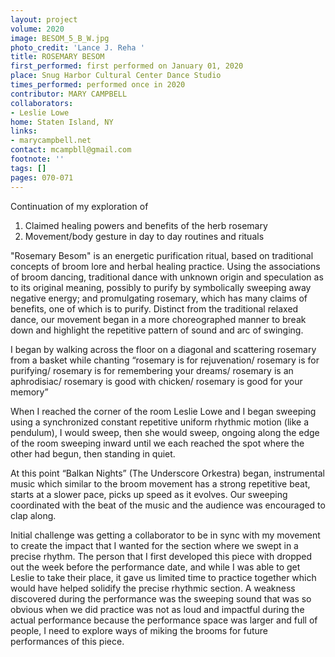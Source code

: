 ```yaml
---
layout: project
volume: 2020
image: BESOM_5_B_W.jpg
photo_credit: 'Lance J. Reha '
title: ROSEMARY BESOM
first_performed: first performed on January 01, 2020
place: Snug Harbor Cultural Center Dance Studio
times_performed: performed once in 2020
contributor: MARY CAMPBELL
collaborators:
- Leslie Lowe
home: Staten Island, NY
links:
- marycampbell.net
contact: mcampbll@gmail.com
footnote: ''
tags: []
pages: 070-071
---
```




Continuation of my exploration of

1. Claimed healing powers and benefits of the herb rosemary
2. Movement/body gesture in day to day routines and rituals

"Rosemary Besom" is an energetic purification ritual, based on traditional concepts of broom lore and herbal healing practice. Using the associations of broom dancing, traditional dance with unknown origin and speculation as to its original meaning, possibly to purify by symbolically sweeping away negative energy; and promulgating rosemary, which has many claims of benefits, one of which is to purify. Distinct from the traditional relaxed dance, our movement began in a more choreographed manner to break down and highlight the repetitive pattern of sound and arc of swinging.

I began by walking across the floor on a diagonal and scattering rosemary from a basket while chanting “rosemary is for rejuvenation/ rosemary is for purifying/ rosemary is for remembering your dreams/ rosemary is an aphrodisiac/ rosemary is good with chicken/ rosemary is good for your memory”

When I reached the corner of the room Leslie Lowe and I began sweeping using a synchronized constant repetitive uniform rhythmic motion (like a pendulum), I would sweep, then she would sweep, ongoing along the edge of the room sweeping inward until we each reached the spot where the other had begun, then standing in quiet.

At this point “Balkan Nights” (The Underscore Orkestra) began, instrumental music which similar to the broom movement has a strong repetitive beat, starts at a slower pace, picks up speed as it evolves. Our sweeping coordinated with the beat of the music and the audience was encouraged to clap along.

Initial challenge was getting a collaborator to be in sync with my movement to create the impact that I wanted for the section where we swept in a precise rhythm. The person that I first developed this piece with dropped out the week before the performance date, and while I was able to get Leslie to take their place, it gave us limited time to practice together which would have helped solidify the precise rhythmic section. A weakness discovered during the performance was the sweeping sound that was so obvious when we did practice was not as loud and impactful during the actual performance because the performance space was larger and full of people, I need to explore ways of miking the brooms for future performances of this piece.

